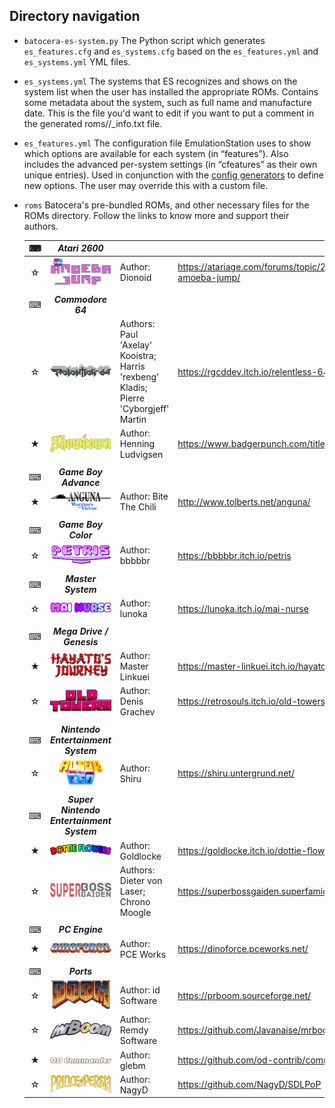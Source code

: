 ## Directory navigation

 - `batocera-es-system.py` The Python script which generates `es_features.cfg` and `es_systems.cfg` based on the `es_features.yml` and `es_systems.yml` YML files.
 - `es_systems.yml` The systems that ES recognizes and shows on the system list when the user has installed the appropriate ROMs. Contains some metadata about the system, such as full name and manufacture date. This is the file you'd want to edit if you want to put a comment in the generated roms/<system>/_info.txt file.
 - `es_features.yml` The configuration file EmulationStation uses to show which options are available for each system (in “features”). Also includes the advanced per-system settings (in “cfeatures” as their own unique entries). Used in conjunction with the [config generators](https://github.com/batocera-linux/batocera.linux/tree/master/package/batocera/core/batocera-configgen/configgen/configgen/generators) to define new options. The user may override this with a custom file.
 - `roms` Batocera's pre-bundled ROMs, and other necessary files for the ROMs directory. Follow the links to know more and support their authors.

    | &#9000; | ***Atari 2600*** |  |  |
    | :---: | :---: | :--- | :--- |
    | &#9734; | ![Amoeba Jump](https://raw.githubusercontent.com/REG-Linux/REG-Linux/master/package/batocera/emulationstation/batocera-es-system/roms/atari2600/images/Amoeba-Jump-marquee.png) | Author: Dionoid | https://atariage.com/forums/topic/280211-amoeba-jump/ |
    |  |  |  |  |
    | &#9000; | ***Commodore 64*** |  |  |
    | &#9734; | ![Relentless 64](https://raw.githubusercontent.com/REG-Linux/REG-Linux/master/package/batocera/emulationstation/batocera-es-system/roms/c64/images/Relentless64-marquee.png) | Authors: Paul 'Axelay' Kooistra; Harris 'rexbeng' Kladis; Pierre 'Cyborgjeff' Martin | https://rgcddev.itch.io/relentless-64 |
    | &#9733; | ![Showdown](https://raw.githubusercontent.com/REG-Linux/REG-Linux/master/package/batocera/emulationstation/batocera-es-system/roms/c64/images/Showdown-marquee.png) | Author: Henning Ludvigsen | https://www.badgerpunch.com/title/showdown/ |
    |  |  |  |  |
    | &#9000; | ***Game Boy Advance*** |  |  |
    | &#9733; | ![Anguna - Warriors of Virtue](https://raw.githubusercontent.com/REG-Linux/REG-Linux/master/package/batocera/emulationstation/batocera-es-system/roms/gba/images/Anguna-marquee.png) | Author: Bite The Chili | http://www.tolberts.net/anguna/ |
    |  |  |  |  |
    | &#9000; | ***Game Boy Color*** |  |  |
    | &#9734; | ![Petris](https://raw.githubusercontent.com/REG-Linux/REG-Linux/master/package/batocera/emulationstation/batocera-es-system/roms/gbc/images/Petris-marquee.png) | Author: bbbbbr | https://bbbbbr.itch.io/petris |
    |  |  |  |  |
    | &#9000; | ***Master System*** |  |  |
    | &#9734; | ![Mai Nurse](https://raw.githubusercontent.com/REG-Linux/REG-Linux/master/package/batocera/emulationstation/batocera-es-system/roms/mastersystem/images/Mai-Nurse-marquee.png) | Author: lunoka | https://lunoka.itch.io/mai-nurse |
    |  |  |  |  |
    | &#9000; | ***Mega Drive / Genesis*** |  |  |
    | &#9733; | ![Hayato's Journey](https://raw.githubusercontent.com/REG-Linux/REG-Linux/master/package/batocera/emulationstation/batocera-es-system/roms/megadrive/images/Hayato-Journey-marquee.png) | Author: Master Linkuei | https://master-linkuei.itch.io/hayatos-journey |
    | &#9734; | ![Old Towers](https://raw.githubusercontent.com/REG-Linux/REG-Linux/master/package/batocera/emulationstation/batocera-es-system/roms/megadrive/images/Old-Towers-marquee.png) | Author: Denis Grachev | https://retrosouls.itch.io/old-towers |
    |  |  |  |  |
    | &#9000; | ***Nintendo Entertainment System*** |  |  |
    | &#9734; | ![Alter Ego](https://raw.githubusercontent.com/REG-Linux/REG-Linux/master/package/batocera/emulationstation/batocera-es-system/roms/nes/images/Alter-Ego-marquee.png) | Author: Shiru | https://shiru.untergrund.net/ |
    |  |  |  |  |
    | &#9000; | ***Super Nintendo Entertainment System*** |  |  |
    | &#9733; | ![Dottie Flowers](https://raw.githubusercontent.com/REG-Linux/REG-Linux/master/package/batocera/emulationstation/batocera-es-system/roms/snes/images/Dottie-Flowers-marquee.png) | Author: Goldlocke | https://goldlocke.itch.io/dottie-flowers |
    | &#9734; | ![Super Boss Gaiden](https://raw.githubusercontent.com/REG-Linux/REG-Linux/master/package/batocera/emulationstation/batocera-es-system/roms/snes/images/Super-Boss-Gaiden-marquee.png) | Authors: Dieter von Laser; Chrono Moogle | https://superbossgaiden.superfamicom.org/ |
    |  |  |  |  |
    | &#9000; | ***PC Engine*** |  |  |
    | &#9733; | ![Dinoforce](https://raw.githubusercontent.com/REG-Linux/REG-Linux/master/package/batocera/emulationstation/batocera-es-system/roms/pcengine/images/Dinoforce-marquee.png) | Author: PCE Works | https://dinoforce.pceworks.net/ |
    |  |  |  |  |
    | &#9000; | ***Ports*** |  |  |
    | &#9734; | ![DOOM (shareware)](https://raw.githubusercontent.com/REG-Linux/REG-Linux/master/package/batocera/emulationstation/batocera-es-system/roms/prboom/images/doom1_shareware-marquee.png) | Author: id Software | https://prboom.sourceforge.net/ |
    | &#9734; | ![MrBoom](https://raw.githubusercontent.com/REG-Linux/REG-Linux/master/package/batocera/emulationstation/batocera-es-system/roms/mrboom/images/MrBoom-marquee.png) | Author: Remdy Software | https://github.com/Javanaise/mrboom-libretro |
    | &#9733; | ![OD Commander](https://raw.githubusercontent.com/REG-Linux/REG-Linux/master/package/batocera/emulationstation/batocera-es-system/roms/odcommander/images/od-commander-marquee.png) | Author: glebm | https://github.com/od-contrib/commander |
    | &#9734; | ![SDLPoP](https://raw.githubusercontent.com/REG-Linux/REG-Linux/master/package/batocera/emulationstation/batocera-es-system/roms/sdlpop/images/sdlpop-marquee.png) | Author: NagyD | https://github.com/NagyD/SDLPoP |
